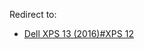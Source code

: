 Redirect to:

*   [Dell XPS 13 (2016)#XPS 12](/index.php?title=Dell_XPS_13_(2016)&redirect=no#XPS_12 "Dell XPS 13 (2016)")